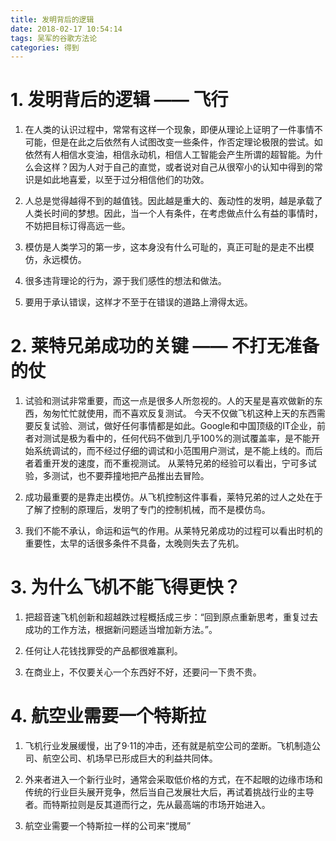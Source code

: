 ```yaml
---
title: 发明背后的逻辑
date: 2018-02-17 10:54:14
tags: 吴军的谷歌方法论
categories: 得到
---
```


# 1. 发明背后的逻辑 —— 飞行

1. 在人类的认识过程中，常常有这样一个现象，即便从理论上证明了一件事情不可能，但是在此之后依然有人试图改变一些条件，作否定理论极限的尝试。如依然有人相信水变油，相信永动机，相信人工智能会产生所谓的超智能。为什么会这样？因为人对于自己的直觉，或者说对自己从很窄小的认知中得到的常识是如此地喜爱，以至于过分相信他们的功效。

1. 人总是觉得越得不到的越值钱。因此越是重大的、轰动性的发明，越是承载了人类长时间的梦想。因此，当一个人有条件，在考虑做点什么有益的事情时，不妨把目标订得高远一些。

1. 模仿是人类学习的第一步，这本身没有什么可耻的，真正可耻的是走不出模仿，永远模仿。

1. 很多违背理论的行为，源于我们感性的想法和做法。

1. 要用于承认错误，这样才不至于在错误的道路上滑得太远。

# 2. 莱特兄弟成功的关键 —— 不打无准备的仗

1. 试验和测试非常重要，而这一点是很多人所忽视的。人的天星是喜欢做新的东西，匆匆忙忙就使用，而不喜欢反复测试。
今天不仅做飞机这种上天的东西需要反复试验、测试，做好任何事情都是如此。Google和中国顶级的IT企业，前者对测试是极为看中的，任何代码不做到几乎100%的测试覆盖率，是不能开始系统调试的，而不经过仔细的调试和小范围用户测试，是不能上线的。而后者着重开发的速度，而不重视测试。
从莱特兄弟的经验可以看出，宁可多试验，多测试，也不要莽撞地把产品推出去冒险。

1. 成功最重要的是靠走出模仿。从飞机控制这件事看，莱特兄弟的过人之处在于了解了控制的原理后，发明了专门的控制机械，而不是模仿鸟。

1. 我们不能不承认，命运和运气的作用。从莱特兄弟成功的过程可以看出时机的重要性，太早的话很多条件不具备，太晚则失去了先机。

# 3. 为什么飞机不能飞得更快？

1. 把超音速飞机创新和超越跌过程概括成三步：“回到原点重新思考，重复过去成功的工作方法，根据新问题适当增加新方法。”。

1. 任何让人花钱找罪受的产品都很难赢利。

1. 在商业上，不仅要关心一个东西好不好，还要问一下贵不贵。

# 4. 航空业需要一个特斯拉

1. 飞机行业发展缓慢，出了9·11的冲击，还有就是航空公司的垄断。飞机制造公司、航空公司、机场早已形成巨大的利益共同体。

1. 外来者进入一个新行业时，通常会采取低价格的方式，在不起眼的边缘市场和传统的行业巨头展开竞争，然后当自己发展壮大后，再试着挑战行业的主导者。而特斯拉则是反其道而行之，先从最高端的市场开始进入。

1. 航空业需要一个特斯拉一样的公司来“搅局”
